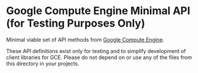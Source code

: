 # Google Compute Engine Minimal API (for Testing Purposes Only)

Minimal viable set of API methods from [Google Compute Engine](https://cloud.google.com/error-reporting/reference/). 

These API definitions exist only for testing and to simplify development of 
client libraries for GCE. Please do not depend on or use any of the files from 
this directory in your projects.

